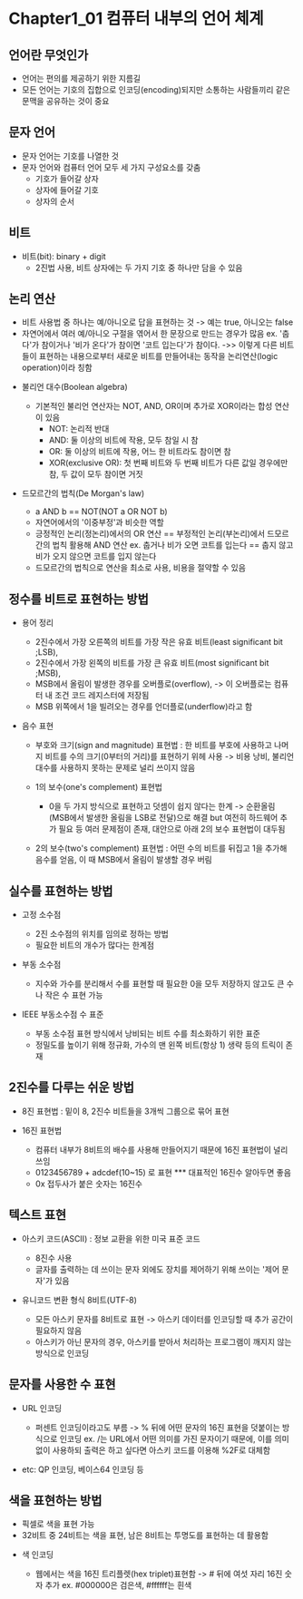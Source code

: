 # Chapter1_01 컴퓨터 내부의 언어 체계

## 언어란 무엇인가

- 언어는 편의를 제공하기 위한 지름길
- 모든 언어는 기호의 집합으로 인코딩(encoding)되지만 소통하는 사람들끼리 같은 문맥을 공유하는 것이 중요

## 문자 언어

- 문자 언어는 기호를 나열한 것 
- 문자 언어와 컴퓨터 언어 모두 세 가지 구성요소를 갖춤
    - 기호가 들어갈 상자
    - 상자에 들어갈 기호
    - 상자의 순서

## 비트

- 비트(bit): binary + digit
    - 2진법 사용, 비트 상자에는 두 가지 기호 중 하나만 담을 수 있음

## 논리 연산

- 비트 사용법 중 하나는 예/아니오로 답을 표현하는 것 -> 예는 true, 아니오는 false
- 자연어에서 여러 예/아니오 구절을 엮어서 한 문장으로 만드는 경우가 많음
    ex. '춥다'가 참이거나 '비가 온다'가 참이면 '코트 입는다'가 참이다.
    ->> 이렇게 다른 비트들이 표현하는 내용으로부터 새로운 비트를 만들어내는 동작을 논리연산(logic operation)이라 칭함

* 불리언 대수(Boolean algebra)

    - 기본적인 불리언 연산자는 NOT, AND, OR이며 추가로 XOR이라는 합성 연산이 있음
        - NOT: 논리적 반대
        - AND: 둘 이상의 비트에 작용, 모두 참일 시 참
        - OR: 둘 이상의 비트에 작용, 어느 한 비트라도 참이면 참
        - XOR(exclusive OR): 첫 번째 비트와 두 번째 비트가 다른 값일 경우에만 참, 두 값이 모두 참이면 거짓

* 드모르간의 법칙(De Morgan's law)

    - a AND b == NOT(NOT a OR NOT b)
    - 자연어에서의 '이중부정'과 비슷한 역할
    - 긍정적인 논리(정논리)에서의 OR 연산 == 부정적인 논리(부논리)에서 드모르간의 법칙 활용해 AND 연산
        ex. 춥거나 비가 오면 코트를 입는다 == 춥지 않고 비가 오지 않으면 코트를 입지 않는다
    - 드모르간의 법칙으로 연산을 최소로 사용, 비용을 절약할 수 있음

## 정수를 비트로 표현하는 방법

* 용어 정리

    - 2진수에서 가장 오른쪽의 비트를 가장 작은 유효 비트(least significant bit ;LSB),
    - 2진수에서 가장 왼쪽의 비트를 가장 큰 유효 비트(most significant bit ;MSB),
    - MSB에서 올림이 발생한 경우를 오버플로(overflow),
        -> 이 오버플로는 컴퓨터 내 조건 코드 레지스터에 저장됨
    - MSB 위쪽에서 1을 빌려오는 경우를 언더플로(underflow)라고 함

* 음수 표현

    - 부호와 크기(sign and magnitude) 표현법
        : 한 비트를 부호에 사용하고 나머지 비트를 수의 크기(0부터의 거리)를 표현하기 위헤 사용
    -> 비용 낭비, 불리언 대수를 사용하지 못하는 문제로 널리 쓰이지 않음

    - 1의 보수(one's complement) 표현법
        - 0을 두 가지 방식으로 표현하고 덧셈이 쉽지 않다는 한계
            -> 순환올림(MSB에서 발생한 올림을 LSB로 전달)으로 해결
    but 여전히 하드웨어 추가 필요 등 여러 문제점이 존재, 대안으로 아래 2의 보수 표현법이 대두됨

    - 2의 보수(two's complement) 표현법
    : 어떤 수의 비트를 뒤집고 1을 추가해 음수를 얻음, 이 때 MSB에서 올림이 발생할 경우 버림


## 실수를 표현하는 방법

* 고정 소수점
    - 2진 소수점의 위치를 임의로 정하는 방법
    - 필요한 비트의 개수가 많다는 한계점

* 부동 소수점
    - 지수와 가수를 분리해서 수를 표현할 때 필요한 0을 모두 저장하지 않고도 큰 수나 작은 수 표현 가능

* IEEE 부동소수점 수 표준
    - 부동 소수점 표현 방식에서 낭비되는 비트 수를 최소화하기 위한 표준
    - 정밀도를 높이기 위해 정규화, 가수의 맨 왼쪽 비트(항상 1) 생략 등의 트릭이 존재

## 2진수를 다루는 쉬운 방법

* 8진 표현법
    : 밑이 8, 2진수 비트들을 3개씩 그룹으로 묶어 표현

* 16진 표현법
    - 컴퓨터 내부가 8비트의 배수를 사용해 만들어지기 때문에 16진 표현법이 널리 쓰임
    - 0123456789 + adcdef(10~15) 로 표현
        *** 대표적인 16진수 알아두면 좋음
    - 0x 접두사가 붙은 숫자는 16진수

## 텍스트 표현

* 아스키 코드(ASCII)
    : 정보 교환을 위한 미국 표준 코드

    - 8진수 사용
    - 글자를 출력하는 데 쓰이는 문자 외에도 장치를 제어하기 위해 쓰이는 '제어 문자'가 있음

* 유니코드 변환 형식 8비트(UTF-8)
    - 모든 아스키 문자를 8비트로 표현 -> 아스키 데이터를 인코딩할 때 추가 공간이 필요하지 않음
    - 아스키가 아닌 문자의 경우, 아스키를 받아서 처리하는 프로그램이 깨지지 않는 방식으로 인코딩

## 문자를 사용한 수 표현

* URL 인코딩
    - 퍼센트 인코딩이라고도 부름 -> % 뒤에 어떤 문자의 16진 표현을 덧붙이는 방식으로 인코딩
    ex. /는 URL에서 어떤 의미를 가진 문자이기 때문에, 이를 의미 없이 사용하되 출력은 하고 싶다면 아스키 코드를 이용해 %2F로 대체함

* etc: QP 인코딩, 베이스64 인코딩 등

## 색을 표현하는 방법

- 픽셀로 색을 표현 가능
- 32비트 중 24비트는 색을 표현, 남은 8비트는 투명도를 표현하는 데 활용함

* 색 인코딩

    - 웹에서는 색을 16진 트리플렛(hex triplet)표현함 -> # 뒤에 여섯 자리 16진 숫자 추가
        ex. #000000은 검은색, #ffffff는 흰색
